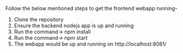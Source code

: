 Follow the below mentioned steps to get the frontend webapp running-

1. Clone the repository
2. Ensure the backend nodejs app is up and running
3. Run the command-> npm install
4. Run the command-> npm start
5. The webapp would be up and running on http://localhost:8081/
